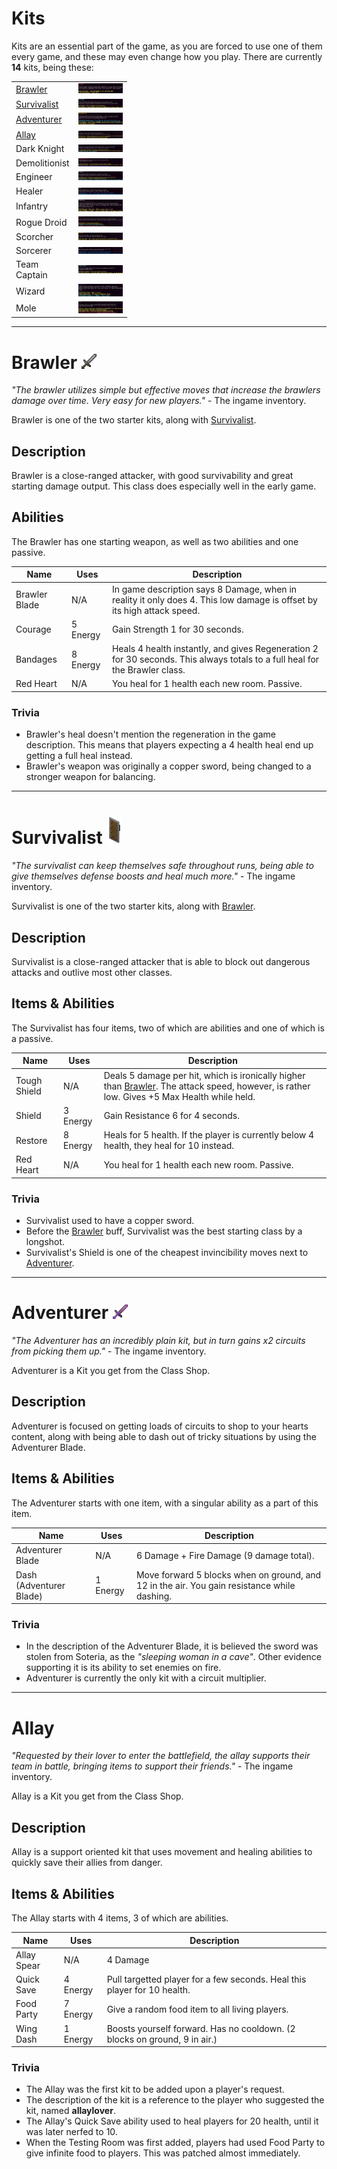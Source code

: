 # Kits

Kits are an essential part of the game, as you are forced to use one of them every game, and these may even change how you play. There are currently **14** kits, being these: 

<table class="big-table">
	<colgroup span="2" width="85"></colgroup>
	<tr>
		<td height="17" align="left" data-sheets-value="{ &quot;1&quot;: 2, &quot;2&quot;: &quot;Brawler&quot;}"><a href="#Br">Brawler</a></td>
		<td align="left" data-sheets-value="{ &quot;1&quot;: 2, &quot;2&quot;: &quot;a&quot;}"><img src="assets/images/Brawler.webp"></td>
	</tr>
	<tr>
		<td height="17" align="left" data-sheets-value="{ &quot;1&quot;: 2, &quot;2&quot;: &quot;Survivalist&quot;}"><a href="#Sv">Survivalist</a></td>
		<td align="left" data-sheets-value="{ &quot;1&quot;: 2, &quot;2&quot;: &quot;b&quot;}"><img src="assets/images/Survivalist.webp"></td>
	</tr>
	<tr>
		<td height="17" align="left" data-sheets-value="{ &quot;1&quot;: 2, &quot;2&quot;: &quot;Adventurer&quot;}"><a href="#Ad">Adventurer</a></td>
		<td align="left" data-sheets-value="{ &quot;1&quot;: 2, &quot;2&quot;: &quot;c&quot;}"><img src="assets/images/Adventurer.webp"></td>
	</tr>
	<tr>
		<td height="17" align="left" data-sheets-value="{ &quot;1&quot;: 2, &quot;2&quot;: &quot;Allay&quot;}"><a href="#Al">Allay</a></td>
		<td align="left" data-sheets-value="{ &quot;1&quot;: 2, &quot;2&quot;: &quot;d&quot;}"><img src="assets/images/Alloya.webp"></td>
	</tr>
	<tr>
		<td height="17" align="left" data-sheets-value="{ &quot;1&quot;: 2, &quot;2&quot;: &quot;Dark Knight&quot;}">Dark Knight</td>
		<td align="left" data-sheets-value="{ &quot;1&quot;: 2, &quot;2&quot;: &quot;e&quot;}"><img src="assets/images/Dark_knight.webp"></td>
	</tr>
	<tr>
		<td height="17" align="left" data-sheets-value="{ &quot;1&quot;: 2, &quot;2&quot;: &quot;Demolitionist&quot;}">Demolitionist</td>
		<td align="left" data-sheets-value="{ &quot;1&quot;: 2, &quot;2&quot;: &quot;f&quot;}"><img src="assets/images/Demolist.webp"></td>
	</tr>
	<tr>
		<td height="17" align="left" data-sheets-value="{ &quot;1&quot;: 2, &quot;2&quot;: &quot;Engineer&quot;}">Engineer</td>
		<td align="left" data-sheets-value="{ &quot;1&quot;: 2, &quot;2&quot;: &quot;g&quot;}"><img src="assets/images/Engineer.webp"></td>
	</tr>
	<tr>
		<td height="17" align="left" data-sheets-value="{ &quot;1&quot;: 2, &quot;2&quot;: &quot;Healer &quot;}">Healer </td>
		<td align="left" data-sheets-value="{ &quot;1&quot;: 2, &quot;2&quot;: &quot;h&quot;}"><img src="assets/images/Healer.webp"></td>
	</tr>
	<tr>
		<td height="17" align="left" data-sheets-value="{ &quot;1&quot;: 2, &quot;2&quot;: &quot;Infantry &quot;}">Infantry </td>
		<td align="left" data-sheets-value="{ &quot;1&quot;: 2, &quot;2&quot;: &quot;I&quot;}"><img src="assets/images/Infantry.webp"></td>
	</tr>
	<tr>
		<td height="17" align="left" data-sheets-value="{ &quot;1&quot;: 2, &quot;2&quot;: &quot;Rogue Droid&quot;}">Rogue Droid</td>
		<td align="left" data-sheets-value="{ &quot;1&quot;: 2, &quot;2&quot;: &quot;j&quot;}"><img src="assets/images/Rouge_droid.webp"></td>
	</tr>
	<tr>
		<td height="17" align="left" data-sheets-value="{ &quot;1&quot;: 2, &quot;2&quot;: &quot;Scorcher&quot;}">Scorcher</td>
		<td align="left" data-sheets-value="{ &quot;1&quot;: 2, &quot;2&quot;: &quot;k&quot;}"><img src="assets/images/Scorcher.webp"></td>
	</tr>
	<tr>
		<td height="17" align="left" data-sheets-value="{ &quot;1&quot;: 2, &quot;2&quot;: &quot;Sorcerer &quot;}">Sorcerer </td>
		<td align="left" data-sheets-value="{ &quot;1&quot;: 2, &quot;2&quot;: &quot;l&quot;}"><img src="assets/images/Sorcser.webp"></td>
	</tr>
	<tr>
		<td height="17" align="left" data-sheets-value="{ &quot;1&quot;: 2, &quot;2&quot;: &quot;Team Captain&quot;}">Team Captain</td>
		<td align="left" data-sheets-value="{ &quot;1&quot;: 2, &quot;2&quot;: &quot;m&quot;}"><img src="assets/images/Team_captain.webp"></td>
	</tr>
	<tr>
		<td height="17" align="left" data-sheets-value="{ &quot;1&quot;: 2, &quot;2&quot;: &quot;Wizard &quot;}">Wizard </td>
		<td align="left" data-sheets-value="{ &quot;1&quot;: 2, &quot;2&quot;: &quot;n&quot;}"><img src="assets/images/Wizard.webp"></td>
	</tr>
	<tr>
		<td height="17" align="left" data-sheets-value="{ &quot;1&quot;: 2, &quot;2&quot;: &quot;Mole &quot;}">Mole </td>
		<td align="left" data-sheets-value="{ &quot;1&quot;: 2, &quot;2&quot;: &quot;o&quot;}"><img src="assets/images/Mole.webp"></td>
	</tr>
</table>

<hr id="Br">

# Brawler <img src="assets/images/Stone_Sword.webp" width="24px">

*"The brawler utilizes simple but effective moves that increase the brawlers damage over time. Very easy for new players."* - The ingame inventory.

Brawler is one of the two starter kits, along with <a href="#Sv">Survivalist</a>.

## Description

Brawler is a close-ranged attacker, with good survivability and great starting damage output. This class does especially well in the early game.

## Abilities

The Brawler has one starting weapon, as well as two abilities and one passive.

| Name | Uses | Description |
|-|-|-|
| Brawler Blade | N/A | In game description says 8 Damage, when in reality it only does 4. This low damage is offset by its high attack speed. |
| Courage |	5 Energy | Gain Strength 1 for 30 seconds. |
| Bandages | 8 Energy | Heals 4 health instantly, and gives Regeneration 2 for 30 seconds. This always totals to a full heal for the Brawler class.|
| Red Heart | N/A | You heal for 1 health each new room. Passive. |

### Trivia
* Brawler's heal doesn't mention the regeneration in the game description. This means that players expecting a 4 health heal end up getting a full heal instead.
* Brawler's weapon was originally a copper sword, being changed to a stronger weapon for balancing.

<hr id="Sv">

# Survivalist <img src="assets/images/Shield.webp" width="24px">

*"The survivalist can keep themselves safe throughout runs, being able to give themselves defense boosts and heal much more."* - The ingame inventory.

Survivalist is one of the two starter kits, along with <a href="#Br">Brawler</a>.

## Description

Survivalist is a close-ranged attacker that is able to block out dangerous attacks and outlive most other classes.

## Items & Abilities

The Survivalist has four items, two of which are abilities and one of which is a passive.

| Name | Uses | Description |
|-|-|-|
| Tough Shield | N/A | Deals 5 damage per hit, which is ironically higher than <a href="#Br">Brawler</a>. The attack speed, however, is rather low. Gives +5 Max Health while held.|
| Shield |	3 Energy | Gain Resistance 6 for 4 seconds. |
| Restore | 8 Energy | Heals for 5 health. If the player is currently below 4 health, they heal for 10 instead. |
| Red Heart | N/A | You heal for 1 health each new room. Passive. |

### Trivia

* Survivalist used to have a copper sword.
* Before the <a href="#Br">Brawler</a> buff, Survivalist was the best starting class by a longshot.
* Survivalist's Shield is one of the cheapest invincibility moves next to <a href="#Ad">Adventurer</a>.

<hr id="Ad">

# Adventurer <img src="assets/images/Wooden_Sword.png" width="24px">

*"The Adventurer has an incredibly plain kit, but in turn gains x2 circuits from picking them up."* - The ingame inventory.

Adventurer is a Kit you get from the Class Shop. 

## Description

Adventurer is focused on getting loads of circuits to shop to your hearts content, along with being able to dash out of tricky situations by using the Adventurer Blade.

## Items & Abilities

The Adventurer starts with one item, with a singular ability as a part of this item.

| Name | Uses | Description |
|-|-|-|
| Adventurer Blade | N/A | 6 Damage + Fire Damage (9 damage total). |
| Dash (Adventurer Blade) |	1 Energy | Move forward 5 blocks when on ground, and 12 in the air. You gain resistance while dashing. |

### Trivia

* In the description of the Adventurer Blade, it is believed the sword was stolen from Soteria, as the *"sleeping woman in a cave"*. Other evidence supporting it is its ability to set enemies on fire.
* Adventurer is currently the only kit with a circuit multiplier.

<hr id="Al">

# Allay

*"Requested by their lover to enter the battlefield, the allay supports their team in battle, bringing items to support their friends."* - The ingame inventory.

Allay is a Kit you get from the Class Shop.

## Description

Allay is a support oriented kit that uses movement and healing abilities to quickly save their allies from danger.

## Items & Abilities

The Allay starts with 4 items, 3 of which are abilities.

| Name | Uses | Description |
|-|-|-|
| Allay Spear | N/A | 4 Damage |
| Quick Save | 4 Energy | Pull targetted player for a few seconds. Heal this player for 10 health. |
| Food Party | 7 Energy | Give a random food item to all living players. |
| Wing Dash | 1 Energy | Boosts yourself forward. Has no cooldown. (2 blocks on ground, 9 in air.) |

### Trivia

* The Allay was the first kit to be added upon a player's request.
* The description of the kit is a reference to the player who suggested the kit, named **allaylover**.
* The Allay's Quick Save ability used to heal players for 20 health, until it was later nerfed to 10.
* When the Testing Room was first added, players had used Food Party to give infinite food to players. This was patched almost immediately.